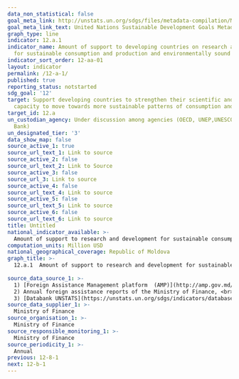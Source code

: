 ```yaml
---
data_non_statistical: false
goal_meta_link: http://unstats.un.org/sdgs/files/metadata-compilation/Metadata-Goal-12.pdf
goal_meta_link_text: United Nations Sustainable Development Goals Metadata (pdf 782kB)
graph_type: line
indicator: 12.a.1
indicator_name: Amount of support to developing countries on research and development
  for sustainable consumption and production and environmentally sound technologies
indicator_sort_order: 12-aa-01
layout: indicator
permalink: /12-a-1/
published: true
reporting_status: notstarted
sdg_goal: '12'
target: Support developing countries to strengthen their scientific and technological
  capacity to move towards more sustainable patterns of consumption and production
target_id: 12.a
un_custodian_agency: Under discussion among agencies (OECD, UNEP,UNESCO-UIS,World
  Bank)
un_designated_tier: '3'
data_show_map: false
source_active_1: true
source_url_text_1: Link to source
source_active_2: false
source_url_text_2: Link to Source
source_active_3: false
source_url_3: Link to source
source_active_4: false
source_url_text_4: Link to source
source_active_5: false
source_url_text_5: Link to source
source_active_6: false
source_url_text_6: Link to source
title: Untitled
national_indicator_available: >-
  Amount of support to research and development for sustainable consumption and production and environmentally sound technologies
computation_units: Million USD
national_geographical_coverage: Republic of Moldova
graph_title: >-
  12.a.1  Amount of support to research and development for sustainable consumption and production and environmentally sound technologies <br> 
  
source_data_source_1: >-
  1) [Foreign Assistance Management platform  (AMP)](http://amp.gov.md/portal/sites/default/files/inline/amp-planul_de_gestiune_a_datelor_0.pdf)  <br> 
  2) Annual foreign assistance reports of the Ministry of Finance, <br> 
  3) [Databank UNSTATS](https://unstats.un.org/sdgs/indicators/database/)
source_data_supplier_1: >-
  Ministry of Finance
source_organisation_1: >-
  Ministry of Finance
source_responsible_monitoring_1: >-
  Ministry of Finance
source_periodicity_1: >-
  Annual
previous: 12-8-1
next: 12-b-1
---
```

